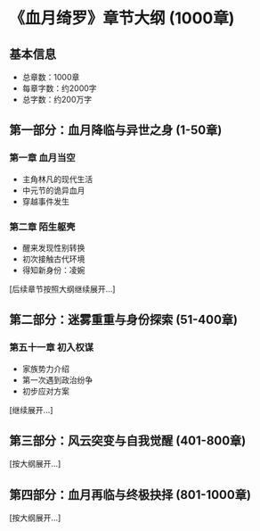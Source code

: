 # 《血月绮罗》章节大纲 (1000章)

## 基本信息
- 总章数：1000章
- 每章字数：约2000字
- 总字数：约200万字

## 第一部分：血月降临与异世之身 (1-50章)
### 第一章 血月当空
- 主角林凡的现代生活
- 中元节的诡异血月
- 穿越事件发生

### 第二章 陌生躯壳
- 醒来发现性别转换
- 初次接触古代环境
- 得知新身份：凌婉

[后续章节按照大纲继续展开...]

## 第二部分：迷雾重重与身份探索 (51-400章)
### 第五十一章 初入权谋
- 家族势力介绍
- 第一次遇到政治纷争
- 初步应对方案

[继续展开...]

## 第三部分：风云突变与自我觉醒 (401-800章)
[按大纲展开...]

## 第四部分：血月再临与终极抉择 (801-1000章)
[按大纲展开...]